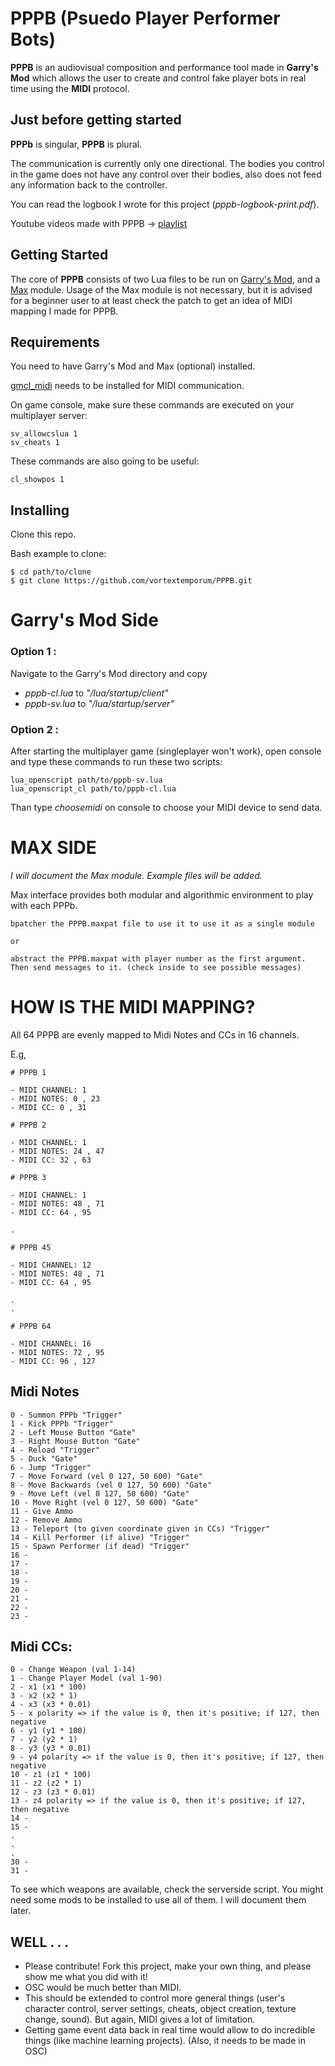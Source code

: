 # **PPPB** (**P**suedo **P**layer **P**erformer **B**ots)

**PPPB** is an audiovisual composition and performance tool made in **Garry's Mod** which allows the user to create and control fake player bots in real time using the **MIDI** protocol.

## Just before getting started

**PPPb** is singular, **PPPB** is plural.

The communication is currently only one directional. The bodies you control in the game does not have any control over their bodies, also does not feed any information back to the controller.

You can read the logbook I wrote for this project (*pppb-logbook-print.pdf*). 

Youtube videos made with PPPB -> [playlist](https://www.youtube.com/playlist?list=PLL-JW4H9We1zRa491Rav-emuWGOD8SQm1)

## Getting Started

The core of **PPPB** consists of two Lua files to be run on [Garry's Mod](https://store.steampowered.com/app/4000/Garrys_Mod/), and a [Max](https://cycling74.com) module. Usage of the Max module is not necessary, but it is advised for a beginner user to at least check the patch to get an idea of MIDI mapping I made for PPPB.

## Requirements

You need to have Garry's Mod and Max (optional) installed.

[gmcl_midi](https://github.com/FPtje/gmcl_midi) needs to be installed for MIDI communication.

On game console, make sure these commands are executed on your multiplayer server: 

```
sv_allowcslua 1
sv_cheats 1
```

These commands are also going to be useful:
```
cl_showpos 1
```

## Installing

Clone this repo.

Bash example to clone:
```
$ cd path/to/clone
$ git clone https://github.com/vortextemporum/PPPB.git
```

# Garry's Mod Side

### Option 1 :

Navigate to the Garry's Mod directory and copy 

- *pppb-cl.lua* to *"/lua/startup/client"*
- *pppb-sv.lua* to *"/lua/startup/server"*

### Option 2 :

After starting the multiplayer game (singleplayer won't work), open console and type these commands to run these two scripts:
```
lua_openscript path/to/pppb-sv.lua
lua_openscript_cl path/to/pppb-cl.lua
```

Than type *choosemidi* on console to choose your MIDI device to send data.

# MAX SIDE

*I will document the Max module. Example files will be added.*

Max interface provides both modular and algorithmic environment to play with each PPPb. 
```
bpatcher the PPPB.maxpat file to use it to use it as a single module

or

abstract the PPPB.maxpat with player number as the first argument. Then send messages to it. (check inside to see possible messages)
```

# HOW IS THE MIDI MAPPING?

All 64 PPPB are evenly mapped to Midi Notes and CCs in 16 channels.

E.g,

```
# PPPB 1 

- MIDI CHANNEL: 1 
- MIDI NOTES: 0 , 23 
- MIDI CC: 0 , 31

# PPPB 2 

- MIDI CHANNEL: 1 
- MIDI NOTES: 24 , 47 
- MIDI CC: 32 , 63

# PPPB 3 

- MIDI CHANNEL: 1 
- MIDI NOTES: 48 , 71
- MIDI CC: 64 , 95

. 

# PPPB 45 

- MIDI CHANNEL: 12 
- MIDI NOTES: 48 , 71
- MIDI CC: 64 , 95

.
.

# PPPB 64

- MIDI CHANNEL: 16 
- MIDI NOTES: 72 , 95
- MIDI CC: 96 , 127
```

## Midi Notes

```
0 - Summon PPPb "Trigger"
1 - Kick PPPb "Trigger"
2 - Left Mouse Button "Gate"
3 - Right Mouse Button "Gate"
4 - Reload "Trigger" 
5 - Duck "Gate"
6 - Jump "Trigger"
7 - Move Forward (vel 0 127, 50 600) "Gate"
8 - Move Backwards (vel 0 127, 50 600) "Gate"
9 - Move Left (vel 0 127, 50 600) "Gate"
10 - Move Right (vel 0 127, 50 600) "Gate"
11 - Give Ammo
12 - Remove Ammo
13 - Teleport (to given coordinate given in CCs) "Trigger"
14 - Kill Performer (if alive) "Trigger"
15 - Spawn Performer (if dead) "Trigger"
16 -
17 -
18 - 
19 - 
20 - 
21 - 
22 -
23 -
```

## Midi CCs:

```
0 - Change Weapon (val 1-14)
1 - Change Player Model (val 1-90)
2 - x1 (x1 * 100)
3 - x2 (x2 * 1)
4 - x3 (x3 * 0.01)
5 - x polarity => if the value is 0, then it's positive; if 127, then negative
6 - y1 (y1 * 100) 
7 - y2 (y2 * 1)
8 - y3 (y3 * 0.01)
9 - y4 polarity => if the value is 0, then it's positive; if 127, then negative
10 - z1 (z1 * 100) 
11 - z2 (z2 * 1)
12 - z3 (z3 * 0.01)
13 - z4 polarity => if the value is 0, then it's positive; if 127, then negative
14 -
15 -
.
.
.
30 -
31 -
```
To see which weapons are available, check the serverside script. You might need some mods to be installed to use all of them. I will document them later.


## WELL . . .
- Please contribute! Fork this project, make your own thing, and please show me what you did with it!
- OSC would be much better than MIDI.
- This should be extended to control more general things (user's character control, server settings, cheats, object creation, texture change, sound). But again, MIDI gives a lot of limitation. 
- Getting game event data back in real time would allow to do incredible things (like machine learning projects). (Also, it needs to be made in OSC)
